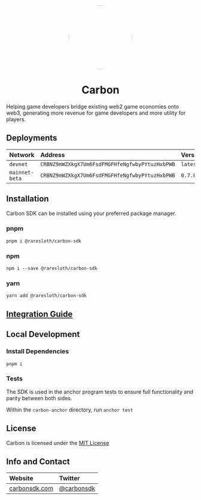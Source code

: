 <div align="center">
    <img src="https://carbon-cdn.s3.amazonaws.com/images/carbon.jpeg" height="170" style="border-radius: 100px" />
    <h1>Carbon</h1>
</div>

Helping game developers bridge existing web2 game economies onto web3, generating more revenue for game developers and more utility for players.

## Deployments

| Network        | Address                                        | Version  |
| :------------- | :--------------------------------------------- | :------- |
| `devnet`       | `CRBNZ9mWZXkgX7Um6FsdFMGFHfeNgfwbyPYtuzHxbPWB` | `latest` |
| `mainnet-beta` | `CRBNZ9mWZXkgX7Um6FsdFMGFHfeNgfwbyPYtuzHxbPWB` | `0.7.0`  |

## Installation

Carbon SDK can be installed using your preferred package manager.

### pnpm

`pnpm i @raresloth/carbon-sdk`

### npm

`npm i --save @raresloth/carbon-sdk`

### yarn

`yarn add @raresloth/carbon-sdk`

## [Integration Guide](https://www.carbonsdk.com/integration-guide)

## Local Development

### Install Dependencies

`pnpm i`

### Tests

The SDK is used in the anchor program tests to ensure full functionality and parity between both sides.

Within the `carbon-anchor` directory, run
`anchor test`

## License

Carbon is licensed under the [MIT License](https://github.com/raresloth/carbon/blob/master/LICENSE)

## Info and Contact

| Website                                    | Twitter                                     |
| :----------------------------------------- | :------------------------------------------ |
| [carbonsdk.com](https://www.carbonsdk.com) | [@carbonsdk](https://twitter.com/carbonsdk) |
